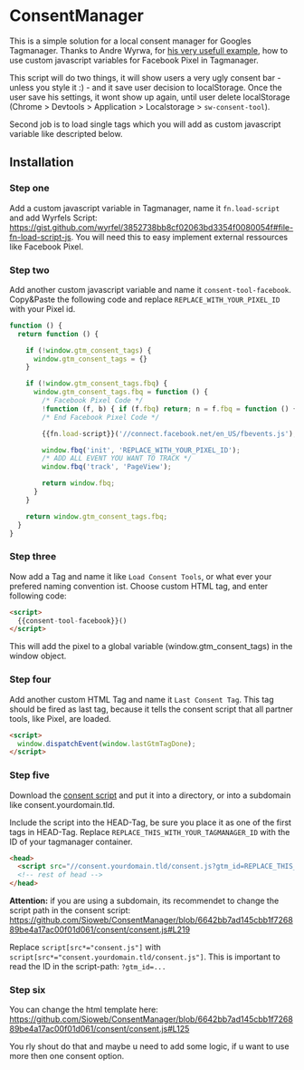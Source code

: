 # ConsentManager

This is a simple solution for a local consent manager for Googles Tagmanager. Thanks to Andre Wyrwa, for [his very usefull example](https://theiconic.tech/load-external-js-via-custom-javascript-variables-in-google-tag-manager-ecdb99c31521), how to use custom javascript variables for Facebook Pixel in Tagmanager.

This script will do two things, it will show users a very ugly consent bar - unless you style it :) - and it save user decision to localStorage. Once the user save his settings, it wont show up again, until user delete localStorage (Chrome > Devtools > Application > Localstorage > `sw-consent-tool`).

Second job is to load single tags which you will add as custom javascript variable like descripted below. 

## Installation

### Step one

Add a custom javascript variable in Tagmanager, name it `fn.load-script` and add Wyrfels Script: https://gist.github.com/wyrfel/3852738bb8cf02063bd3354f0080054f#file-fn-load-script-js. You will need this to easy implement external ressources like Facebook Pixel.

### Step two

Add another custom javascript variable and name it `consent-tool-facebook`. Copy&Paste the following code and replace `REPLACE_WITH_YOUR_PIXEL_ID` with your Pixel id.

```js
function () {
  return function () {

    if (!window.gtm_consent_tags) {
      window.gtm_consent_tags = {}
    }

    if (!window.gtm_consent_tags.fbq) {
      window.gtm_consent_tags.fbq = function () {
        /* Facebook Pixel Code */
        !function (f, b) { if (f.fbq) return; n = f.fbq = function () { n.callMethod ? n.callMethod.apply(n, arguments) : n.queue.push(arguments) }; if (!f._fbq) f._fbq = n; n.push = n; n.loaded = !0; n.version = '2.0'; n.queue = []; }(window, document);
        /* End Facebook Pixel Code */

        {{fn.load-script}}('//connect.facebook.net/en_US/fbevents.js');

        window.fbq('init', 'REPLACE_WITH_YOUR_PIXEL_ID');
        /* ADD ALL EVENT YOU WANT TO TRACK */
        window.fbq('track', 'PageView');

        return window.fbq;
      }
    }

    return window.gtm_consent_tags.fbq;
  }
}
```

### Step three

Now add a Tag and name it like `Load Consent Tools`, or what ever your prefered naming convention ist. Choose custom HTML tag, and enter following code:

```html
<script>
  {{consent-tool-facebook}}()
</script>
```

This will add the pixel to a global variable (window.gtm_consent_tags) in the window object.

### Step four

Add another custom HTML Tag and name it `Last Consent Tag`. This tag should be fired as last tag, because it tells the consent script that all partner tools, like Pixel, are loaded.

```html
<script>
  window.dispatchEvent(window.lastGtmTagDone);
</script>
```

### Step five

Download the [consent script](https://github.com/Sioweb/ConsentManager/blob/main/consent/consent.js) and put it into a directory, or into a subdomain like consent.yourdomain.tld. 

Include the script into the HEAD-Tag, be sure you place it as one of the first tags in HEAD-Tag. Replace `REPLACE_THIS_WITH_YOUR_TAGMANAGER_ID` with the ID of your tagmanager container.
  
```html
<head>
  <script src="//consent.yourdomain.tld/consent.js?gtm_id=REPLACE_THIS_WITH_YOUR_TAGMANAGER_ID"></script>
  <!-- rest of head -->
</head>
```

**Attention:** if you are using a subdomain, its recommendet to change the script path in the consent script: https://github.com/Sioweb/ConsentManager/blob/6642bb7ad145cbb1f726889be4a17ac00f01d061/consent/consent.js#L219 

Replace `script[src*="consent.js"]` with `script[src*="consent.yourdomain.tld/consent.js"]`. This is important to read the ID in the script-path: `?gtm_id=...`

### Step six

You can change the html template here: https://github.com/Sioweb/ConsentManager/blob/6642bb7ad145cbb1f726889be4a17ac00f01d061/consent/consent.js#L125

You rly shout do that and maybe u need to add some logic, if u want to use more then one consent option.
